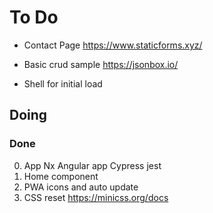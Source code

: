 # To Do

- Contact Page https://www.staticforms.xyz/

- Basic crud sample https://jsonbox.io/

- Shell for initial load

## Doing


### Done

0. App Nx Angular app Cypress jest
1. Home component
2. PWA icons and auto update
3. CSS reset https://minicss.org/docs

